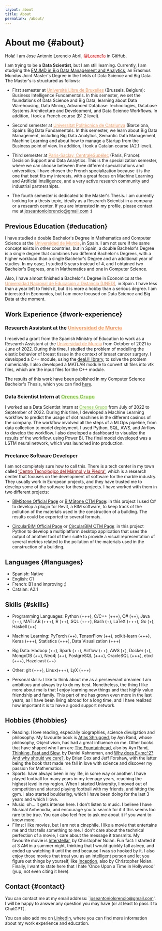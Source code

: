 ```yaml
---
layout: about
title: About
permalink: /about/
---
```


# About me {#about}

Hola! I am Jose Antonio Lorencio Abril, <a href="https://github.com/Lorenc1o" style="color:red">@Lorenc1o</a> in GitHub. 

I am trying to be a **Data Scientist**, but I am still learning. Currently, I am studying the [EMJMD in Big Data Management and Analytics](https://bdma.ulb.ac.be/), an Erasmus Mundus Joint Master's Degree in the fields of Data Science and Big Data. The Master's is structured as follows:

- First semester at <a href="https://www.ulb.be/en" style="color:#FF995F">Université Libre de Bruxelles</a> (Brussels, Belgium): Business Intelligence Fundamentals. In this semester, we set the foundations of Data Science and Big Data, learning about Data Warehousing, Data Mining, Advanced Database Technologies, Database Systems Architecture and Development, and Data Science Workflows. In addition, I took a French course (B1.2 level).
 
- Second semester at <a href="https://www.upc.edu/en" style="color:#FF995F">Universitat Politècnica de Catalunya</a> (Barcelona, Spain): Big Data Fundamentals. In this semester, we learn about Big Data Management, including Big Data Analytics, Semantic Data Management, Machine Learning and about how to manage a Startup from the Business point of view. In addition, I took a Catalan course (A2.1 level).

- Third semester at <a href="https://www.centralesupelec.fr/en" style="color:#FF995F">Paris-Saclay, CentraleSupélec</a> (Paris, France): Decision Support and Data Analytics. This is the specialization semester, where we can choose between three different specializations and universities. I have chosen the French specialization because it is the one that best fits my interests, with a great focus on Machine Learning and Artificial Intelligence, and a very active research community and industrial partnershipts.

- The fourth semester is dedicated to the Master's Thesis. I am currently looking for a thesis topic, ideally as a Research Scientist in a company or a research center. If you are interested in my profile, please contact me at joseantoniolorencio@gmail.com :)

## Previous Education {#education} 


I have studied a double Bachelor's Degree in Mathematics and Computer Science at the <a href="https://www.um.es/en/web/inicio" style="color:#FF995F">Universidad de Murcia</a>, in Spain. I am not sure if the same concept exists in other countries, but in Spain, a double Bachelor's Degree is a single degree that combines two different Bachelor's Degrees, with a higher workload than a single Bachelor's Degree and an additional year of studies. In my case, I studied 5 years instead of 4, and I obtained two Bachelor's Degrees, one in Mathematics and one in Computer Science.

Also, I have almost finished a Bachelor's Degree in Economics at the <a href="https://www.uned.es/" style="color:#FF995F">Universidad Nacional de Educación a Distancia (UNED)</a>, in Spain. I have less than a year left to finish it, but it is more a hobby than a serious degree. I am interested in Economics, but I am more focused on Data Science and Big Data at the moment.

## Work Experience {#work-experience} 

### Research Assistant at the <a href="https://www.um.es/en/web/inicio" style="color:#FF995F">Universidad de Murcia</a>

I received a grant from the Spanish Ministry of Education to work as a Research Assistant at the <a href="https://www.um.es/en/web/inicio" style="color:#FF995F">Universidad de Murcia</a> from October of 2021 to June of 2022. During this time, I studied the problem of modelling the elastic behavior of breast tissue in the context of breast cancer surgery. I developed a C++ module, using the [deal.II library](https://www.dealii.org/), to solve the problem numerically. I also developed a MATLAB module to convert stl files into vtk files, which are the input files for the C++ module.

The results of this work have been published in my Computer Science Bachelor's Thesis, which you can find [here](github.com/Lorenc1o/Math_Info_UniversityNotes/ComputerScience/TFG/TFG_FEM.pdf).

### Data Scientist Intern at <a href="https://www.orenesgrupo.com/" style="color:#7CC736">Orenes Grupo</a>

I worked as a Data Scientist Intern at <a href="https://www.orenesgrupo.com/" style="color:#7CC736">Orenes Grupo</a> from July of 2022 to September of 2022. During this time, I developed a Machine Learning workflow to predict the usage of slot machines in the different casinos of the company. The workflow involved all the steps of a MLOps pipeline, from data collection to model deployment. I used Python, SQL, AWS, and Airflow to develop the workflow. I also developed a dashboard to visualize the results of the workflow, using Power BI. The final model developed was a LSTM neural network, which was launched into production.

### Freelance Software Developer

I am not completely sure how to call this. There is a tech center in my town called <a href="https://ctmarmol.es/" style="color:#B00000">'Centro Tecnológico del Mármol y la Piedra'</a>, which is a research center that focuses on the development of software for the marble industry. They usually work in European projects, and they have trusted me to develop some of the software for these projects. I have worked with them in two different projects:

- [BIMStone Official Page](https://www.bimstoneproject.eu/) or [BIMStone CTM Page](https://ctmarmol.es/portfolio/bimstone/#tab-1429109016792-2-9): in this project I used C# to develop a plugin for Revit, a BIM software, to keep track of the pollution of the materials used in the construction of a building. The results could be exported to several formats.

- [CircularBIM Official Page](https://circularbim.eu/) or [CircularBIM CTM Page](https://ctmarmol.es/portfolio/circularbim/): in this project Python to develop a multiplatform desktop application that uses the output of another tool of their suite to provide a visual representation of several metrics related to the pollution of the materials used in the construction of a building.

## Languages {#languages} 

- Spanish: Native
- English: C1
- French: B1 and improving ;)
- Catalan: A2.1

## Skills {#skills} 

- Programming Languages: Python (+++), C/C++ (+++), C# (++), Java (++), MATLAB (+++), R (++), SQL (+++), Bash (+), LaTeX (+++), Go (+), Haskell (++)
- Machine Learning: PyTorch (++), TensorFlow (++), scikit-learn (+++), Keras (+++), Statistics (+++), Data Visualization (+++)
- Big Data: Hadoop (++), Spark (++), Airflow (++), AWS (+), Docker (+), MongoDB (++), Neo4j (++), PostgreSQL (+++), OracleSQL (+++), etcd (+++), Hazelcast (++)
- Other: git (+++), Linux(+++), LyX (+++)

- Personal skills: I like to think about me as a perseverant dreamer. I am ambitious and always try to do my best. Nonetheless, the thing I like more about me is that I enjoy learning new things and that highly value friendship and family. This part of me has grown even more in the last years, as I have been living abroad for a long time, and I have realized how important it is to have a good support network.

## Hobbies {#hobbies} 

- Reading: I love reading, especially biographies, science divulgation and philosophy. My favourite book is [Atlas Shrugged](https://en.wikipedia.org/wiki/Atlas_Shrugged), by Ayn Rand, whose philosophy, Objectivism, has had a great influence on me. Other books that have shaped who I am are [The Fountainhead](https://en.wikipedia.org/wiki/The_Fountainhead), also by Ayn Rand, [Thinking, Fast and Slow](https://en.wikipedia.org/wiki/Thinking,_Fast_and_Slow), by Daniel Kahneman, and [Why does E=mc^2? And why should we care?](https://en.wikipedia.org/wiki/Why_Does_E%3Dmc%5E2%3F_(And_Why_Should_We_Care%3F)), by Brian Cox and Jeff Forshaw, with the latter being the book that made me fall in love with science and discover my passion for Mathematics.
- Sports: have always been in my life, in some way or another. I have played football for many years in my teenage years, reaching the highest level in my region. When I started University, I moved out of competition and started playing football with my friends, and hitting the gym. I also started bouldering, which I have been doing for the last 3 years and which I love.
- Music: oh... it gets intense here. I don't listen to music. I believe I have Musical Anhenodia, and encourage you to search for it if this seems too rare to be true. You can also feel free to ask me about it if you want to know more.
- Films: I like movies, but I am not a cinephile. I like a movie that entertains me and that tells something to me. I don't care about the technical perfection of a movie, I care about the message it transmits. My favourite movie is [Interstellar](https://en.wikipedia.org/wiki/Interstellar_(film)), by Christopher Nolan. Fun fact: I started it at 3 AM in a summer night, thinking that I would quickly fall asleep, and ended up watching it until the end because I was so hooked by it. I also enjoy those movies that treat you as an intelligent person and let you figure out things by yourself, like [Inception](https://en.wikipedia.org/wiki/Inception), also by Christopher Nolan. Finally, I want to state here that I hate 'Once Upon a Time in Hollywood' (yup, not even citing it here).

## Contact {#contact}

You can contact me at my email address: `joseantoniolorencio@gmail.com'. I will be happy to answer any question you may have (or at least to pass it to ChatGPT).

You can also add me on [LinkedIn](https://www.linkedin.com/in/lorencio-abril/), where you can find more information about my work experience and education.